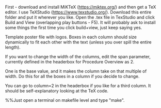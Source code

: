 First - download and install MiKTeX (https://miktex.org/) and then get a TeX editor. I use TeXStudio (https://www.texstudio.org/). Download this entire folder and put it wherever you like. Open the .tex file in TexStudio and click Build and View (overlapping play buttons - F5). It will probably ask to install some things the first time you click build+view, just keep saying yes.

Template poster file with logos. Boxes in each column should size dynamically to fit each other with the text (unless you over spill the entire length).

If you want to change the width of the columns, edit the span parameter, currently defined in the headerbox for Procedure Overview as 2.

One is the base value, and it makes the column take on that multiple of width. Do this for all the boxes in a column if you decide to change.

You can go to column=2 in the headerbox if you like for a third column. It should be self-explanatory looking at the TeX code.


%%Just open a terminal on makefile level and type "make".
